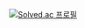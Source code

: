 [![Solved.ac
프로필](http://mazassumnida.wtf/api/v2/generate_badge?boj=darkdulgi)](https://solved.ac/darkdulgi)
